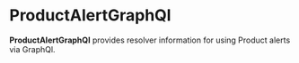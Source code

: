 # ProductAlertGraphQl

**ProductAlertGraphQl** provides resolver information for using Product alerts via GraphQl.